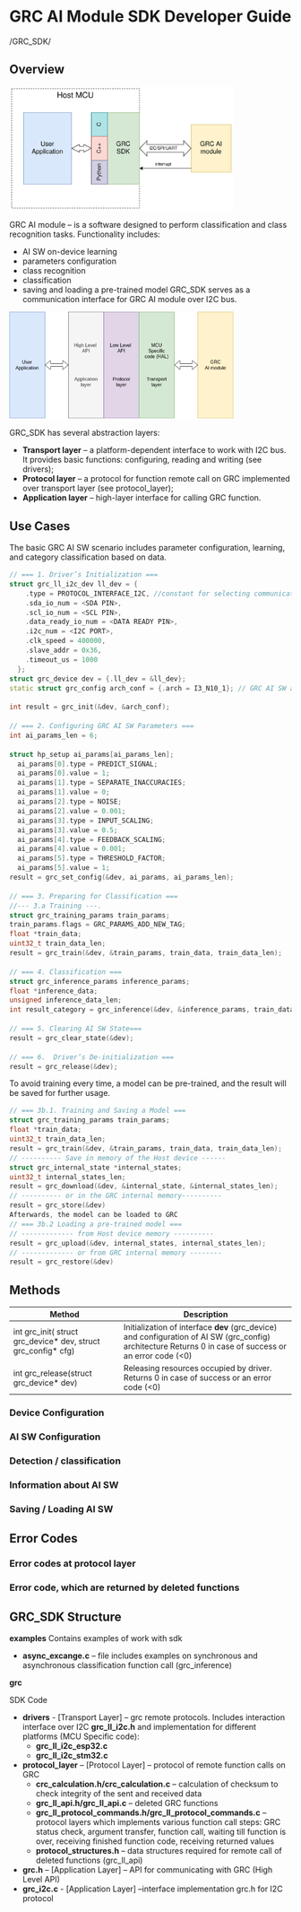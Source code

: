 # GRC AI Module SDK Developer Guide 
/GRC_SDK/

## Overview 
<img src="media/grc_sdk.png" width=400px>

GRC AI module – is a software designed to perform classification and class recognition tasks.
Functionality includes:
* AI SW on-device learning
* parameters configuration
* class recognition
* classification
* saving and loading a pre-trained model
GRC_SDK serves as a communication interface for GRC AI module over I2C bus.

<img src="media/grc_sdk_arch.png" width=400px>

GRC_SDK has several abstraction layers:
* **Transport layer** – a platform-dependent interface to work with I2C bus. It provides basic functions: configuring, reading and writing (see drivers);
* **Protocol layer** – a protocol for function remote call on GRC implemented over transport layer (see protocol_layer);
* **Application layer** – high-layer interface for calling GRC function.

## Use Cases
The basic GRC AI SW scenario includes parameter configuration, learning, and category classification based on data.

```cpp
// === 1. Driver’s Initialization ===
struct grc_ll_i2c_dev ll_dev = {
    .type = PROTOCOL_INTERFACE_I2C, //constant for selecting communication type
    .sda_io_num = <SDA PIN>,
    .scl_io_num = <SCL PIN>,
    .data_ready_io_num = <DATA READY PIN>,
    .i2c_num = <I2C PORT>,
    .clk_speed = 400000,
    .slave_addr = 0x36,
    .timeout_us = 1000
  };
struct grc_device dev = {.ll_dev = &ll_dev};
static struct grc_config arch_conf = {.arch = I3_N10_1}; // GRC AI SW architecture parameters

int result = grc_init(&dev, &arch_conf);

// === 2. Configuring GRC AI SW Parameters ===
int ai_params_len = 6;

struct hp_setup ai_params[ai_params_len];
  ai_params[0].type = PREDICT_SIGNAL;
  ai_params[0].value = 1;
  ai_params[1].type = SEPARATE_INACCURACIES;
  ai_params[1].value = 0;
  ai_params[2].type = NOISE;
  ai_params[2].value = 0.001;
  ai_params[3].type = INPUT_SCALING;
  ai_params[3].value = 0.5;
  ai_params[4].type = FEEDBACK_SCALING;
  ai_params[4].value = 0.001;
  ai_params[5].type = THRESHOLD_FACTOR;
  ai_params[5].value = 1;
result = grc_set_config(&dev, ai_params, ai_params_len);

// === 3. Preparing for Classification ===
//--- 3.a Training ---.
struct grc_training_params train_params;
train_params.flags = GRC_PARAMS_ADD_NEW_TAG;
float *train_data;
uint32_t train_data_len;
result = grc_train(&dev, &train_params, train_data, train_data_len);

// === 4. Classification ===
struct grc_inference_params inference_params;
float *inference_data;
unsigned inference_data_len;
int result_category = grc_inference(&dev, &inference_params, train_data, train_data_len);

// === 5. Clearing AI SW State===
result = grc_clear_state(&dev);

// === 6.  Driver’s De-initialization ===
result = grc_release(&dev);
```

To avoid training every time, a model can be pre-trained, and the result will be saved for further usage.

```cpp
// === 3b.1. Training and Saving a Model ===
struct grc_training_params train_params;
float *train_data;
uint32_t train_data_len;
result = grc_train(&dev, &train_params, train_data, train_data_len);
// ---------- Save in memory of the Host device ------
struct grc_internal_state *internal_states;
uint32_t internal_states_len;
result = grc_download(&dev, &internal_state, &internal_states_len);
// ---------- or in the GRC internal memory----------
result = grc_store(&dev)
Afterwards, the model can be loaded to GRC
// === 3b.2 Loading a pre-trained model ===
// ------------- from Host device memory ----------
result = grc_upload(&dev, internal_states, internal_states_len);
// ------------- or from GRC internal memory --------
result = grc_restore(&dev)
```

## Methods
| **Method** | **Description** |
| --- | --- |
| int grc\_init( struct grc\_device\* dev, struct grc\_config\* cfg) | Initialization of interface **dev** (grc\_device) and configuration of AI SW (grc\_config) architecture Returns 0 in case of success or an error code (\<0) |
| int grc\_release(struct grc\_device\* dev) | Releasing resources occupied by driver. Returns 0 in case of success or an error code (\<0) |
### Device Configuration
### AI SW Configuration
### Detection / classification
### Information about AI SW
### Saving / Loading AI SW
## Error Codes
### Error codes at protocol layer
### Error code, which are returned by deleted functions

## GRC_SDK Structure
**examples**
Contains examples of work with sdk
* **async_excange.c** – file includes examples on synchronous and asynchronous classification function call (grc_inference)

**grc**

SDK Code
* **drivers** - [Transport Layer] – grc remote protocols. Includes interaction interface over I2C **grc_ll_i2c.h** and implementation for different platforms (MCU Specific code): 
    * **grc_ll_i2c_esp32.c**
    * **grc_ll_i2c_stm32.c**
* **protocol_layer** – [Protocol Layer] – protocol of remote function calls on GRC 
    * **crc_calculation.h/crc_calculation.c** – calculation of checksum to check integrity of the sent and received data
    * **grc_ll_api.h/grc_ll_api.c** – deleted GRC functions
    * **grc_ll_protocol_commands.h/grc_ll_protocol_commands.c** – protocol layers which implements various function call steps: GRC status check, argument transfer, function call, waiting till function is over, receiving finished function code, receiving returned values
    * **protocol_structures.h** – data structures required for remote call of deleted functions (grc_ll_api)
* **grc.h** – [Application Layer] – API for communicating with GRC (High Level API)
* **grc_i2c.с** - [Application Layer] –interface implementation grc.h for I2C protocol


